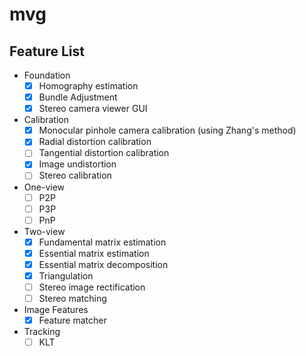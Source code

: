 # mvg

## Feature List

- Foundation
    - [x] Homography estimation
    - [x] Bundle Adjustment
    - [x] Stereo camera viewer GUI
- Calibration
    - [x] Monocular pinhole camera calibration (using Zhang's method)
    - [x] Radial distortion calibration
    - [ ] Tangential distortion calibration
    - [x] Image undistortion
    - [ ] Stereo calibration
- One-view
    - [ ] P2P
    - [ ] P3P
    - [ ] PnP
- Two-view
    - [x] Fundamental matrix estimation
    - [x] Essential matrix estimation
    - [x] Essential matrix decomposition
    - [x] Triangulation
    - [ ] Stereo image rectification
    - [ ] Stereo matching
- Image Features
    - [x] Feature matcher
- Tracking
    - [ ] KLT
